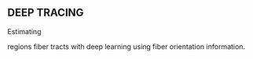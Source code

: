 ## DEEP TRACING
Estimating 

<l>regions
<l>fiber tracts 
<l>
</l>
    with deep learning using fiber orientation information.
